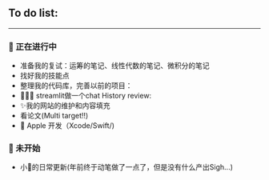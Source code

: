 ## To do list:
-----


### 🚀 正在进行中
- 准备我的复试：运筹的笔记、线性代数的笔记、微积分的笔记
- 找好我的技能点
- 整理我的代码库，完善以前的项目：
- 👩🏻‍💻 streamlit做一个chat History review: 
- ✨我的网站的维护和内容填充
- 看论文(Multi target‼️)
- 🎯 Apple 开发（Xcode/Swift/)

### 🪫 未开始
- 小🍠的日常更新(年前终于动笔做了一点了，但是没有什么产出Sigh...)